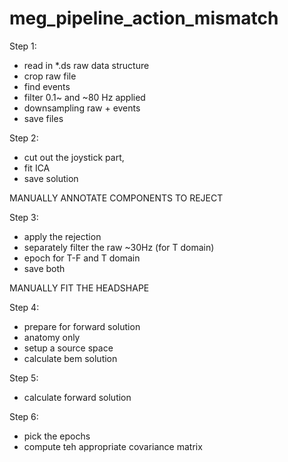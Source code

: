 # meg_pipeline_action_mismatch


Step 1:
 - read in *.ds raw data structure
 - crop raw file
 - find events
 - filter 0.1~ and ~80 Hz applied
 - downsampling raw + events
 - save files


Step 2:
 - cut out the joystick part,
 - fit ICA
 - save solution

MANUALLY ANNOTATE COMPONENTS TO REJECT

Step 3:
 - apply the rejection
 - separately filter the raw ~30Hz (for T domain)
 - epoch for T-F and T domain
 - save both

MANUALLY FIT THE HEADSHAPE

Step 4:
 - prepare for forward solution
 - anatomy only
 - setup a source space
 - calculate bem solution

Step 5:
 - calculate forward solution

Step 6:
 - pick the epochs
 - compute teh appropriate covariance matrix